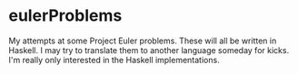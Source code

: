 # eulerProblems
My attempts at some Project Euler problems.
These will all be written in Haskell. I may try to translate them to another language someday for kicks. I'm really only interested in the Haskell implementations.
